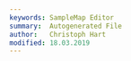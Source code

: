 ```yaml
---
keywords: SampleMap Editor
summary:  Autogenerated File
author:   Christoph Hart
modified: 18.03.2019
---
```

